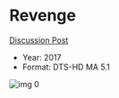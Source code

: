 # Revenge

[Discussion Post](https://www.avsforum.com/threads/bass-eq-for-filtered-movies.2995212/post-56884348)

* Year: 2017
* Format: DTS-HD MA 5.1

![img 0](https://i.imgur.com/59tHez3.jpg)


